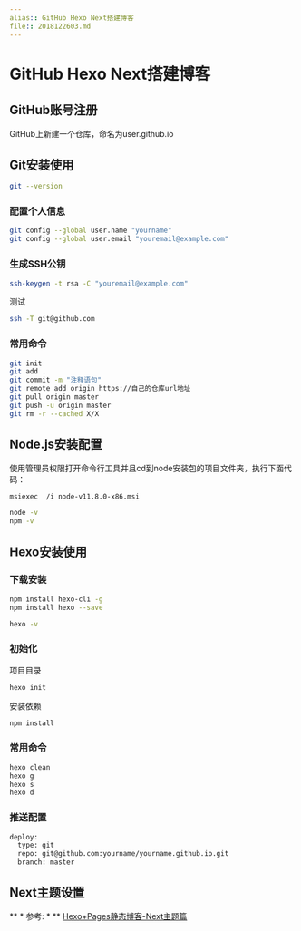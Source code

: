 ```yaml
---
alias:: GitHub Hexo Next搭建博客  
file:: 2018122603.md  
---
```


# GitHub Hexo Next搭建博客

## GitHub账号注册

GitHub上新建一个仓库，命名为user.github.io

## Git安装使用

``` bash
git --version
```

### 配置个人信息

``` bash
git config --global user.name "yourname"
git config --global user.email "youremail@example.com"
```

### 生成SSH公钥

``` bash
ssh-keygen -t rsa -C "youremail@example.com"
```

测试

``` bash
ssh -T git@github.com
```

### 常用命令

```bash
git init
git add .
git commit -m "注释语句"
git remote add origin https://自己的仓库url地址
git pull origin master
git push -u origin master
git rm -r --cached X/X
```

## Node.js安装配置

使用管理员权限打开命令行工具并且cd到node安装包的项目文件夹，执行下面代码：

``` bash
msiexec  /i node-v11.8.0-x86.msi
```

``` bash
node -v
npm -v
```

## Hexo安装使用

### 下载安装

``` bash
npm install hexo-cli -g
npm install hexo --save
```

``` bash
hexo -v
```

### 初始化

项目目录

``` bash
hexo init
```

安装依赖

``` bash
npm install
```

### 常用命令

``` bash
hexo clean
hexo g
hexo s
hexo d
```

### 推送配置

``` bash
deploy:
  type: git
  repo: git@github.com:yourname/yourname.github.io.git
  branch: master
```

## Next主题设置

** * 参考: * ** [Hexo+Pages静态博客-Next主题篇](https://blog.csdn.net/mango_haoming/article/details/78207534/)
